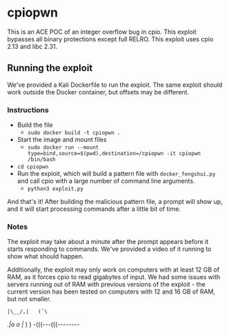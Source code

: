 # cpiopwn
This is an ACE POC of an integer overflow bug in cpio. This exploit bypasses all binary protections except full RELRO. This exploit uses cpio 2.13 and libc 2.31.

## Running the exploit

We've provided a Kali Dockerfile to run the exploit. The same exploit should work outside the Docker container, but offsets may be different.

### Instructions
* Build the file
  * `sudo docker build -t cpiopwn .`
* Start the image and mount files
  * `sudo docker run --mount type=bind,source=$(pwd),destination=/cpiopwn -it cpiopwn /bin/bash`
* `cd cpiopwn`
* Run the exploit, which will build a pattern file with `docker_fengshui.py` and call cpio with a large number of command line arguments.
  * `python3 exploit.py`

And that's it! After building the malicious pattern file, a prompt will show up, and it will start processing commands after a little bit of time.

### Notes
The exploit may take about a minute after the prompt appears before it starts responding to commands. We've provided a video of it running to show what should happen.

Additionally, the exploit may only work on computers with at least 12 GB of RAM, as it forces cpio to read gigabytes of input. We had some issues with servers running out of RAM with previous versions of the exploit - the current version has been tested on computers with 12 and 16 GB of RAM, but not smaller.

    |\__/,|   (`\
  _.|o o  |_   ) )
-(((---(((--------
